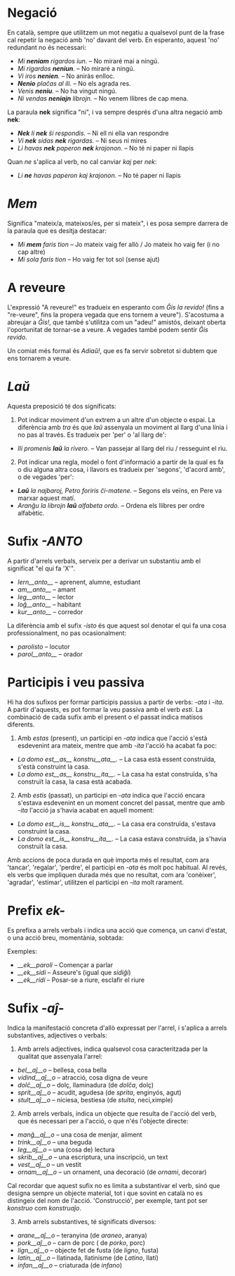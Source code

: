 # Negació

En català, sempre que utilitzem un mot negatiu  a qualsevol punt de la frase cal repetir la negació amb 'no' davant del verb. En esperanto, aquest 'no' redundant no és necessari:
- *Mi __neniam__ rigardos iun.* – No miraré mai a ningú.
- *Mi rigardos __neniun__.* – No miraré a ningú.
- *Vi iros __nenien__.* – No aniràs enlloc.
- *__Nenio__ plaĉas al ili.*  – No els agrada res.
- *Venis __neniu__.* – No ha vingut ningú.
- *Ni vendas __neniajn__ librojn.* – No venem llibres de cap mena.

La paraula __nek__ significa "ni", i va sempre després d'una altra negació amb __nek__:
- *__Nek__ li __nek__ ŝi respondis.*   – Ni ell ni ella van respondre
- *Vi __nek__ sidas __nek__ rigardas.* – Ni seus ni mires
- *Li havas __nek__ paperon __nek__ krajonon.* – No té ni paper ni llapis

Quan *ne* s'aplica al verb, no cal canviar *kaj* per *nek*:
- *Li __ne__ havas paperon kaj krajonon.* – No té paper ni llapis

# *Mem*

Significa "mateix/a, mateixos/es, per si mateix", i es posa sempre darrera de la paraula que es desitja destacar:
- *Mi __mem__ faris tion* – Jo mateix vaig fer allò / Jo mateix ho vaig fer (i no cap altre)
- *Mi sola faris tion* – Ho vaig fer tot sol (sense ajut)

# A reveure

L'expressió "A reveure!" es tradueix en esperanto com *Ĝis la revido!* (fins a "re-veure", fins la propera vegada que ens tornem a veure"). S'acostuma a abreujar a *Ĝis!*, que també s'utilitza com un "adeu!" amistós, deixant oberta l'oportunitat de tornar-se a veure. A vegades també podem sentir *Ĝis revido*.

Un comiat més formal és *Adiaŭ!*, que es fa servir sobretot si dubtem que ens tornarem a veure.

# *Laŭ*

Aquesta preposició té dos significats:

1) Pot indicar moviment d'un extrem a un altre d'un objecte o espai. La diferència amb *tra* és que *laŭ* assenyala un moviment al llarg d'una línia i no pas al través. Es tradueix per 'per' o 'al llarg de':
- *Ili promenis __laŭ__ la rivero.* – Van passejar al llarg del riu / resseguint el riu.

2) Pot indicar una regla, model o font d'informació a partir de la qual es fa o diu alguna altra cosa, i llavors es tradueix per 'segons', 'd'acord amb', o de vegades 'per':
- *__Laŭ__ la najbaroj, Petro foriris ĉi-matene.* – Segons els veïns, en Pere va marxar aquest matí.
- *Aranĝu la librojn __laŭ__ alfabeta ordo.* – Ordena els llibres per ordre alfabètic.

# Sufix *-ANTO*

A partir d'arrels verbals, serveix per a derivar un substantiu amb el significat "el qui fa 'X'". 

- *lern__anto__* – aprenent, alumne, estudiant
- *am__anto__* – amant
- *leg__anto__* – lector
- *loĝ__anto__* – habitant
- *kur__anto__* – corredor

La diferència amb el sufix *-isto* és que aquest sol denotar el qui fa una cosa professionalment, no pas ocasionalment:

- *parolisto* – locutor
- *parol__anto__* – orador


# Participis i veu passiva

Hi ha dos sufixos per formar participis passius a partir de verbs: *-ata* i *-ita*. A partir d'aquests, es pot formar la veu passiva amb el verb *esti*. La combinació de cada sufix amb el present o el passat indica matisos diferents.

1) Amb *estas* (present), un participi en *-ata* indica que l'acció s'està esdevenint ara mateix, mentre que amb *-ita* l'acció ha acabat fa poc:
- *La domo est__as__ konstru__ata__.* – La casa està essent construïda, s'està construint la casa.
- *La domo est__as__ konstru__ita__.* – La casa ha estat construïda, s'ha construït la casa, la casa està acabada.

2) Amb *estis* (passat), un participi en *-ata* indica que l'acció encara s'estava esdevenint en un moment concret del passat, mentre que amb *-ita* l'acció ja s'havia acabat en aquell moment:
- *La domo est__is__ konstru__ata__.* – La casa era construïda, s'estava construint la casa.
- *La domo est__is__ konstru__ita__.* – La casa estava construïda, ja s'havia construït la casa.

Amb accions de poca durada en què importa més el resultat, com ara 'tancar', 'regalar', 'perdre', el participi en *-ata* és molt poc habitual. Al revés, els verbs que impliquen durada més que no resultat, com ara 'conèixer', 'agradar', 'estimar', utilitzen el participi en *-ita* molt rarament.

# Prefix *ek-*

Es prefixa a arrels verbals i indica una acció que comença, un canvi d'estat, o una acció breu, momentània, sobtada:

Exemples:

- *__ek__paroli*  – Començar a parlar
- *__ek__sidi*    – Asseure's (igual que *sidiĝi*)
- *__ek__ridi*    – Posar-se a riure, esclafir el riure
 

# Sufix *-aĵ-*

Indica la manifestació concreta d'allò expressat per l'arrel, i s'aplica a arrels substantives, adjectives o verbals:

1) Amb arrels adjectives, indica qualsevol cosa caracteritzada per la qualitat que assenyala l'arrel:

- *bel__aĵ__o* – bellesa, cosa bella
- *vidind__aĵ__o* – atracció, cosa digna de veure
- *dolĉ__aĵ__o* – dolç, llaminadura (de *dolĉa*, dolç)
- *sprit__aĵ__o* – acudit, agudesa (de *sprita*, enginyós, agut)
- *stult__aĵ__o* – niciesa, bestiesa (de *stulta*, neci,ximple)

2) Amb arrels verbals, indica un objecte que resulta de l'acció del verb, que és necessari per a l'acció, o que n'és l'objecte directe:

- *manĝ__aĵ__o*  – una cosa de menjar, aliment
- *trink__aĵ__o* – una beguda
- *leg__aĵ__o*  – una (cosa de) lectura
- *skrib__aĵ__o* – una escriptura, una inscripció, un text
- *vest__aĵ__o* – un vestit
- *ornam__aĵ__o* – un ornament, una decoració (de *ornami*, decorar)

Cal recordar que aquest sufix no es limita a substantivar el verb, sinó que designa sempre un objecte material, tot i que sovint en català no es distingeix del nom de l'acció. 'Construcció', per exemple, tant pot ser *konstruo* com *konstruaĵo*.

3) Amb arrels substantives, té significats diversos:

- *arane__aĵ__o* – teranyina (de *araneo*, aranya)
- *pork__aĵ__o* – carn de porc ( de *porko*, porc)
- *lign__aĵ__o* – objecte fet de fusta (de *ligno*, fusta)
- *latin__aĵ__o* – llatinada, llatinisme (de *Latino*, llatí)
- *infan__aĵ__o* – criaturada (de *infano*)

